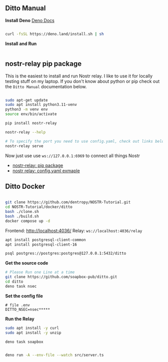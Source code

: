 ## Ditto Manual

**Install Deno**
[Deno Docs](https://deno.com/)
``` bash

curl -fsSL https://deno.land/install.sh | sh

```

**Install and Run**
``` bash

```

## nostr-relay pip package

This is the easiest to install and run Nostr relay. I like to use it for locally testing stuff on my laptop. If you don't know about python or pip check out the `Ditto Manual` documentation below.

``` bash

sudo apt-get update
sudo apt install python3.11-venv
python3 -m venv env
source env/bin/activate

pip install nostr-relay

nostr-relay --help

# To specify the port you need to use config.yaml, check out links below
nostr-relay serve

```

Now just use use `ws://127.0.0.1:6969` to connect all things Nostr 

- [nostr-relay: pip package](https://pypi.org/project/nostr-relay/)
- [nostr relay: config.yaml exmaple](https://code.pobblelabs.org/fossil/nostr_relay/file?name=nostr_relay/config.yaml)

## Ditto Docker

``` bash

git clone https://github.com/dentropy/NOSTR-Tutorial.git
cd NOSTR-Tutorial/docker/ditto
bash ./clone.sh
bash ./build.sh
docker compose up -d

```

Frontend: [http://localhost:4036/](http://localhost:4036/)
Relay: `ws://localhost:4036/relay`

``` bash
apt install postgresql-client-common
apt install postgresql-client-16

psql postgres://postgres:postgres@127.0.0.1:5432/ditto
```


**Get the source code**
``` bash
# Please Run one Line at a time
git clone https://github.com/soapbox-pub/ditto.git
cd ditto
deno task nsec
```

**Set the config file**
``` config
# file .env
DITTO_NSEC=nsec*****
```

**Run the Relay**
``` bash
sudo apt install -y curl
sudo apt install -y unzip

deno task soapbox


deno run -A --env-file --watch src/server.ts

```
